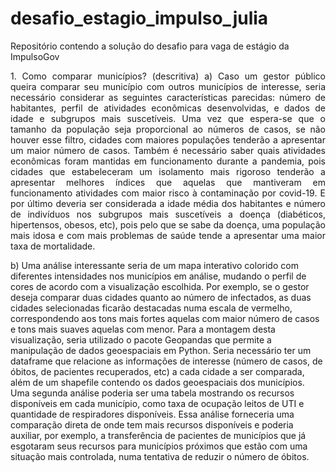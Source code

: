 # desafio_estagio_impulso_julia
Repositório contendo a solução do desafio para vaga de estágio da ImpulsoGov

<p style='text-align: justify;'>
1. Como comparar municípios? (descritiva)
a) Caso um gestor público queira comparar seu município com outros municípios de interesse, seria necessário considerar as seguintes características parecidas: número de habitantes, perfil de atividades econômicas desenvolvidas, e dados de idade e subgrupos mais suscetíveis. Uma vez que espera-se que o tamanho da população seja proporcional ao números de casos, se não houver esse filtro, cidades com maiores populações tenderão a apresentar  um maior número de casos. Também é necessário saber quais atividades econômicas foram mantidas em funcionamento durante a pandemia, pois cidades que estabeleceram um isolamento mais rigoroso tenderão a apresentar melhores índices que aquelas que mantiveram em funcionamento atividades com maior risco à contaminação por covid-19. E por último deveria ser considerada a idade média dos habitantes e número de indivíduos nos subgrupos mais suscetíveis a doença (diabéticos, hipertensos, obesos, etc), pois pelo que se sabe da doença, uma população mais idosa e com mais problemas de saúde tende a apresentar uma maior taxa de mortalidade. 

b) Uma análise interessante seria de um mapa interativo colorido com diferentes intensidades nos municípios em análise, mudando o perfil de cores de acordo com a visualização escolhida. Por exemplo, se o gestor deseja comparar duas cidades quanto ao número de infectados, as duas cidades selecionadas ficarão destacadas numa escala de vermelho, correspondendo aos tons mais fortes aquelas com maior número de casos e tons mais suaves aquelas com menor. Para a montagem desta visualização, seria utilizado o pacote Geopandas que permite a manipulação de dados geoespaciais em Python. Seria necessário ter um dataframe que relacione as informações de interesse (número de casos, de óbitos, de pacientes recuperados, etc) a cada cidade a ser comparada, além de um shapefile contendo os dados geoespaciais dos municípios.  
Uma segunda análise poderia ser uma tabela mostrando os recursos disponíveis em cada município, como taxa de ocupação leitos de UTI e quantidade de respiradores disponíveis. Essa análise forneceria uma comparação direta de onde tem mais recursos disponíveis e poderia auxiliar, por exemplo, a transferência de pacientes de municípios que já esgotaram seus recursos para municípios próximos que estão com uma situação mais controlada, numa tentativa de reduzir o número de óbitos. </p>
